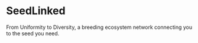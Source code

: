 # SeedLinked
From Uniformity to Diversity, a breeding ecosystem network connecting you to the seed you need.
